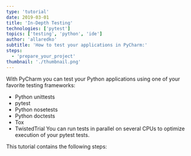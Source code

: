 ```yaml
---
type: 'tutorial'
date: 2019-03-01
title: 'In-Depth Testing'
technologies: ['pytest']
topics: ['testing', 'python', 'ide']
author: 'allaredko'
subtitle: 'How to test your applications in PyCharm:'
steps:
  - 'prepare_your_project'
thumbnail: './thumbnail.png'
---
```


With PyCharm you can test your Python applications
using one of your favorite testing frameworks:
- Python unittests
- pytest
- Python nosetests
- Python doctests
- Tox
- TwistedTrial
You can run tests in parallel on several CPUs to optimize execution of your pytest tests.

This tutorial contains the following steps:


